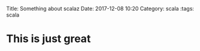 Title: Something about scalaz
Date: 2017-12-08 10:20
Category: scala
:tags: scala

# This is just great

